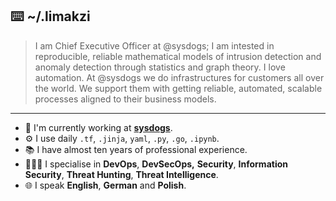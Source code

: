 ## ⌨️  ~/.limakzi 

>
> I am Chief Executive Officer at @sysdogs; I am intested in reproducible, reliable mathematical models of intrusion detection and anomaly detection through statistics and graph theory. I love automation. At @sysdogs we do infrastructures for customers all over the world. We support them with getting reliable, automated, scalable processes aligned to their business models.
>

-------------------------------------------------------------------------------

- 🏢 I'm currently working at [**sysdogs**](https://sysdogs.com).
- ⚙️  I use daily `.tf`, `.jinja`, `yaml`, `.py`, `.go`, `.ipynb`.
- 📚 I have almost ten years of professional experience.
- 👨🏻‍💻  I specialise in **DevOps**, **DevSecOps,** **Security**, **Information Security**, **Threat Hunting**, **Threat Intelligence**.
- 🌐 I speak **English**, **German** and **Polish**.
